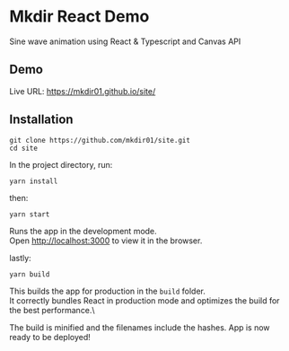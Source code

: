 # Mkdir React Demo

Sine wave animation using React &amp; Typescript and Canvas API

## Demo

Live URL: https://mkdir01.github.io/site/

## Installation

```
git clone https://github.com/mkdir01/site.git
cd site
```

In the project directory, run:

```
yarn install
```
then:

```
yarn start
```
Runs the app in the development mode.\
Open [http://localhost:3000](http://localhost:3000) to view it in the browser.

lastly:

```
yarn build
```

This builds the app for production in the `build` folder.\
It correctly bundles React in production mode and optimizes the build for the best performance.\

The build is minified and the filenames include the hashes. App is now ready to be deployed!

